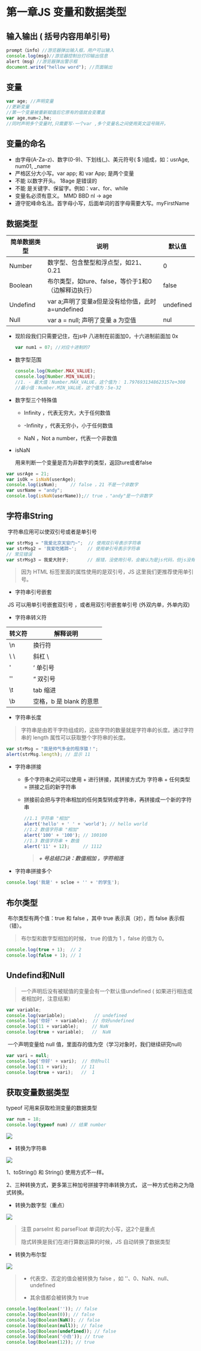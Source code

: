 # 第一章JS 变量和数据类型

## 输入输出 ( 括号内容用单引号)

~~~js
prompt（info）//游览器弹出输入框，用户可以输入
console.log(msg)//游览器控制台打印输出信息
alert（msg）//游览器弹出警示框
document.write("hellow word"); //页面输出
~~~

## 变量

~~~js
var age; //声明变量
//更新变量
//第一个变量被重新赋值后它原有的值就会变覆盖
var age,num=2,he; 
//同时声明多个变量时,只需要写-一个var ,多个变量名之间使用英文逗号隔开。
~~~

## 变量的命名

- 由字母(A-Za-z)、数字(0-9)、下划线(_)、美元符号( $ )组成，如：usrAge, num01, _name
- 严格区分大小写。var app; 和 var App; 是两个变量
- 不能 以数字开头。  18age   是错误的
- 不能 是关键字、保留字。例如：var、for、while
- 变量名必须有意义。 MMD   BBD        nl   →     age  
- 遵守驼峰命名法。首字母小写，后面单词的首字母需要大写。myFirstName

## 数据类型

| 简单数据类型 | 说明                                                | 默认值    |
| ------------ | --------------------------------------------------- | --------- |
| Number       | 数字型、包含整型和浮点型，如21、0.21                | 0         |
| Boolean      | 布尔类型，如ture、false，等价于1和0（边解释边执行） | false     |
| Undefind     | var a;声明了变量a但是没有给你值，此时 a=undefined   | undefined |
| Null         | var a = null; 声明了变量 a 为空值                   | nul       |

- 现阶段我们只需要记住，在js中  八进制在前面加0，十六进制前面加 0x

  ~~~js
  var num1 = 07; //对应十进制的7
  ~~~

- 数字型范围

  ~~~js
  console.log(Number.MAX_VALUE);
  console.log(Number.MIN_VALUE);
  //1. - 最大值：Number.MAX_VALUE，这个值为： 1.7976931348623157e+308
  //最小值：Number.MIN_VALUE，这个值为：5e-32
  ~~~

- 数字型三个特殊值

  - Infinity ，代表无穷大，大于任何数值
  - -Infinity ，代表无穷小，小于任何数值

  - NaN ，Not a number，代表一个非数值

- isNaN

  用来判断一个变量是否为非数字的类型，返回ture或者false

~~~js
var usrAge = 21;
var isOk = isNaN(userAge);
console.log(isNum);     // false ，21 不是一个非数字
var usrName = "andy";
console.log(isNaN(userName));// true ，"andy"是一个非数字
~~~

## 字符串String

​	字符串应用可以使双引号或者是单引号

~~~js
var strMsg = "我爱北京天安门~";  // 使用双引号表示字符串
var strMsg2 = '我爱吃猪蹄~';    // 使用单引号表示字符串
// 常见错误
var strMsg3 = 我爱大肘子;       // 报错，没使用引号，会被认为是js代码，但js没有这些语法
~~~

> 因为 HTML 标签里面的属性使用的是双引号，JS 这里我们更推荐使用单引号。

- 字符串引号嵌套

​	JS 可以用单引号嵌套双引号 ，或者用双引号嵌套单引号 (外双内单，外单内双)

- 字符串转义符

| 转义符 | 解释说明                |
| ------ | ----------------------- |
| \n     | 换行符                  |
| \ \    | 斜杠 \                  |
| '      | ’ 单引号                |
| ''     | “ 双引号                |
| \t     | tab 缩进                |
| \b     | 空格，b 是 blank 的意思 |

- 字符串长度

> ​	字符串是由若干字符组成的，这些字符的数量就是字符串的长度。通过字符串的 length 属性可以获取整个字符串的长度。

~~~js
var strMsg = "我是帅气多金的程序猿！";
alert(strMsg.length); // 显示 11
~~~

- 字符串拼接

  - 多个字符串之间可以使用 + 进行拼接，其拼接方式为 字符串 + 任何类型 = 拼接之后的新字符串

  - 拼接前会把与字符串相加的任何类型转成字符串，再拼接成一个新的字符串

    ~~~js
    //1.1 字符串 "相加"
    alert('hello' + ' ' + 'world'); // hello world
    //1.2 数值字符串 "相加"
    alert('100' + '100'); // 100100
    //1.3 数值字符串 + 数值
    alert('11' + 12);     // 1112 
    ~~~

    > ***+ 号总结口诀：数值相加 ，字符相连***

- 字符串拼接多个

~~~js
console.log('我是' + scloe + '' + '的学生');
~~~

## 布尔类型

​		布尔类型有两个值：true 和 false ，其中 true 表示真（对），而 false 表示假（错）。

> 布尔型和数字型相加的时候， true 的值为 1 ，false 的值为 0。

~~~js
console.log(true + 1);  // 2
console.log(false + 1); // 1
~~~

## Undefind和Null

> 一个声明后没有被赋值的变量会有一个默认值undefined ( 如果进行相连或者相加时，注意结果）

~~~js
var variable;
console.log(variable);           // undefined
console.log('你好' + variable);  // 你好undefined
console.log(11 + variable);     // NaN
console.log(true + variable);   //  NaN
~~~

​	一个声明变量给 null 值，里面存的值为空（学习对象时，我们继续研究null)

~~~js
var vari = null;
console.log('你好' + vari);  // 你好null
console.log(11 + vari);     // 11
console.log(true + vari);   //  1
~~~

## 获取变量数据类型

typeof 可用来获取检测变量的数据类型

~~~js
var num = 18;
console.log(typeof num) // 结果 number      
~~~

![](D:\Desktop\北大青鸟\md笔记\img\js-1\图片18.png)

- 转换为字符串

![](D:\Desktop\北大青鸟\md笔记\img\js-1\图片19.png)

1、toString() 和 String()  使用方式不一样。

2、三种转换方式，更多第三种加号拼接字符串转换方式， 这一种方式也称之为隐式转换。

- 转换为数字型（重点）

![](D:\Desktop\北大青鸟\md笔记\img\js-1\图片20.png)

> 注意 parseInt 和 parseFloat 单词的大小写，这2个是重点
>
> 隐式转换是我们在进行算数运算的时候，JS 自动转换了数据类型

- 转换为布尔型

![](D:\Desktop\北大青鸟\md笔记\img\js-1\图片21.png)

> - 代表空、否定的值会被转换为 false  ，如 ''、0、NaN、null、undefined  
>
> - 其余值都会被转换为 true

~~~js
console.log(Boolean('')); // false
console.log(Boolean(0)); // false
console.log(Boolean(NaN)); // false
console.log(Boolean(null)); // false
console.log(Boolean(undefined)); // false
console.log(Boolean('小白')); // true
console.log(Boolean(12)); // true
~~~































































